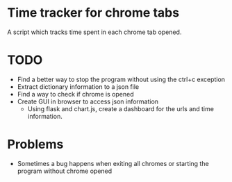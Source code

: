 # Time tracker for chrome tabs
A script which tracks time spent in each chrome tab opened.

# TODO
- Find a better way to stop the program without using the ctrl+c exception
- Extract dictionary information to a json file
- Find a way to check if chrome is opened
- Create GUI in browser to access json information
    - Using flask and chart.js, create a dashboard for the urls and time information.

# Problems
- Sometimes a bug happens when exiting all chromes or starting the program without chrome opened
